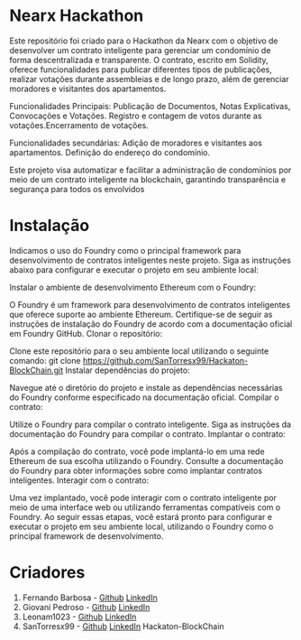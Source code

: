 # Nearx Hackathon

Este repositório foi criado para o Hackathon da Nearx com o objetivo de desenvolver um contrato inteligente para gerenciar um condomínio de forma descentralizada e transparente. O contrato, escrito em Solidity, oferece funcionalidades para publicar diferentes tipos de publicações, realizar votações durante assembleias e de longo prazo, além de gerenciar moradores e visitantes dos apartamentos.

Funcionalidades Principais:
Publicação de Documentos, Notas Explicativas, Convocações e Votações.
Registro e contagem de votos durante as votações.Encerramento de votações.

Funcionalidades secundárias: Adição de moradores e visitantes aos apartamentos.
Definição do endereço do condomínio.

Este projeto visa automatizar e facilitar a administração de condomínios por meio de um contrato inteligente na blockchain, garantindo transparência e segurança para todos os envolvidos

# Instalação

Indicamos o uso do Foundry como o principal framework para desenvolvimento de contratos inteligentes neste projeto. Siga as instruções abaixo para configurar e executar o projeto em seu ambiente local:

Instalar o ambiente de desenvolvimento Ethereum com o Foundry:

O Foundry é um framework para desenvolvimento de contratos inteligentes que oferece suporte ao ambiente Ethereum. Certifique-se de seguir as instruções de instalação do Foundry de acordo com a documentação oficial em Foundry GitHub.
Clonar o repositório:

Clone este repositório para o seu ambiente local utilizando o seguinte comando:
git clone https://github.com/SanTorresx99/Hackaton-BlockChain.git
Instalar dependências do projeto:

Navegue até o diretório do projeto e instale as dependências necessárias do Foundry conforme especificado na documentação oficial.
Compilar o contrato:

Utilize o Foundry para compilar o contrato inteligente. Siga as instruções da documentação do Foundry para compilar o contrato.
Implantar o contrato:

Após a compilação do contrato, você pode implantá-lo em uma rede Ethereum de sua escolha utilizando o Foundry. Consulte a documentação do Foundry para obter informações sobre como implantar contratos inteligentes.
Interagir com o contrato:

Uma vez implantado, você pode interagir com o contrato inteligente por meio de uma interface web ou utilizando ferramentas compatíveis com o Foundry.
Ao seguir essas etapas, você estará pronto para configurar e executar o projeto em seu ambiente local, utilizando o Foundry como o principal framework de desenvolvimento.

# Criadores

1. Fernando Barbosa - [Github](https://github.com/cyraxtrade) [LinkedIn](#)
2. Giovani Pedroso - [Github](https://github.com/Giovani-Pedroso) [LinkedIn](https://www.linkedin.com/in/giovani-sant-ana/)
3. Leonam1023 - [Github](https://github.com/Leonam1023) [LinkedIn](#)
4. SanTorresx99 - [Github](https://github.com/SanTorresx99) [LinkedIn](#) Hackaton-BlockChain
